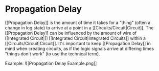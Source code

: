 # Propagation Delay
[[Propagation Delay]] is the amount of time it takes for a "thing" (often a change in log state) to arrive at a point in a [[Circuits/Circuit|Circuit]]. The [[Propagation Delay]] can be influenced by the amount of wire of [[Integrated Circuit|]] [[Integrated Circuit|Integrated Circuits]] within a [[Circuits/Circuit|Circuit]]. It's important to keep [[Propagation Delay]] in mind when creating circuits, as if the logic signals arrive at differing times "things don't work" (to use the technical term).

Example:
![[Propagation Delay Example.png]]